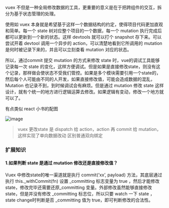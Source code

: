  vuex 不但是一种全局修改数据的工具，更重要的意义是在于把跨组件的交互，拆分为基于状态管理的处理。

使用如 vuex 本身就是希望基于这样一个数据结构的约定，使得项目代码更加直观和简单。每一个 state 
树对应整个项目的一个数据，每一个 mutation 执行完成后都可以更新到一个新的状态。这样 devtools 就可以打个 snapshot 存下来。可以尝试开着 devtool 调用一个异步的 action，可以清楚地看到它所调用的 mutation 是何时被记录下来的，并且可以立刻查看 mutation 对应的状态。

所以，通过commit 提交 mutation 的方式来修改 state 时，vue的调试工具能够记录每一次 state 的变化，这样方便调试。但是如果是直接修改state，则没有这个记录，那样做会使状态不受我们管控。如果是多个模块需要引用一个state的，然后每个人可能由不同的人开发，如果直接修改值，可能会造成数据的混乱，Mutation 也记录不到，到时候调试会有麻烦。但是通过 mutation 修改 state 这样设计，就有个统一的地方进行逻辑运算去修改。如果逻辑有变动，修改一个地方就可以了。

有点类似 react 小书的配图

![image](https://user-images.githubusercontent.com/27403818/84636483-3a9a5680-af27-11ea-99c7-a60eefcd0269.png)


> vuex 更改state 是 dispatch 给 action，action 再 commit 给 mutation，这样实现了单向数据改动 区别普通双向绑定



### 扩展知识

#### 1.如果判断 state 是通过 mutation 修改还是直接修改值？

Vuex 中修改state的唯一渠道就是执行 commit(‘xx’, payload) 方法，其底层通过执行 this._withCommit(fn) 设置 _committing 标志变量为 true ，然后才能修改 state，修改完毕还需要还原_committing 变量。外部修改虽然能够直接修改 state，但是并没有修改 _committing 标志位，所以只要 watch 一下 state ，state change时判断是否 _committing 值为 true，即可判断修改的合法性。